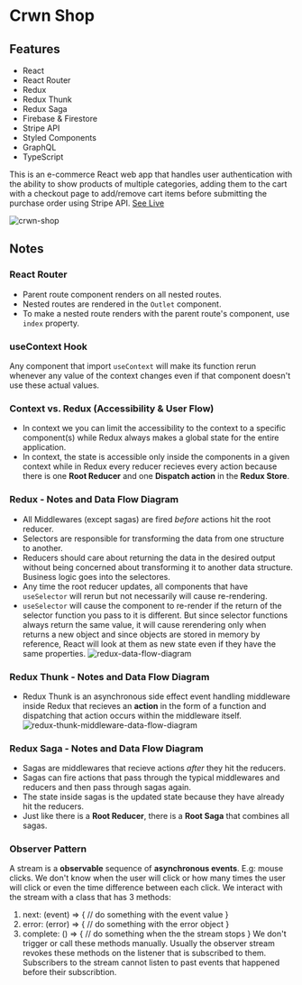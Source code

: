 # Crwn Shop
## Features
- React
- React Router
- Redux
- Redux Thunk
- Redux Saga
- Firebase & Firestore
- Stripe API
- Styled Components
- GraphQL
- TypeScript

This is an e-commerce React web app that handles user authentication with the ability to show products of multiple categories, adding them to the cart with a checkout page to add/remove cart items before submitting the purchase order using Stripe API.
[See Live](https://ecomclothing.netlify.app/)

![crwn-shop](https://i.ibb.co/3TGtdcj/crwnshop.png)

## Notes
### React Router
- Parent route component renders on all nested routes.
- Nested routes are rendered in the `Outlet` component.
- To make a nested route renders with the parent route's component, use `index` property.

### useContext Hook
Any component that import `useContext` will make its function rerun whenever any value of the context changes even if that component doesn't use these actual values.

### Context vs. Redux (Accessibility & User Flow)
- In context we you can limit the accessibility to the context to a specific component(s) while Redux always makes a global state for the entire application.
- In context, the state is accessible only inside the components in a given context while in Redux every reducer recieves every action because there is one **Root Reducer** and one **Dispatch action** in the **Redux Store**.

### Redux - Notes and Data Flow Diagram
- All Middlewares (except sagas) are fired _before_ actions hit the root reducer.
- Selectors are responsible for transforming the data from one structure to another.
- Reducers should care about returning the data in the desired output without being concerned about transforming it to another data structure. Business logic goes into the selectores.
- Any time the root reducer updates, all components that have `useSelector` will rerun but not necessarily will cause re-rendering.
- `useSelector` will cause the component to re-render if the return of the selector function you pass to it is different. But since selector functions always return the same value, it will cause rerendering only when returns a new object and since objects are stored in memory by reference, React will look at them as new state even if they have the same properties.
![redux-data-flow-diagram](https://i.ibb.co/gF2bPFq/Redux-min.png)

### Redux Thunk - Notes and Data Flow Diagram
- Redux Thunk is an asynchronous side effect event handling middleware inside Redux that recieves an **action** in the form of a function and dispatching that action occurs within the middleware itself.
![redux-thunk-middleware-data-flow-diagram](https://i.ibb.co/1Kk0kkY/Redux-thunk-min.png)

### Redux Saga - Notes and Data Flow Diagram
- Sagas are middlewares that recieve actions _after_ they hit the reducers.
- Sagas can fire actions that pass through the typical middlewares and reducers and then pass through sagas again.
- The state inside sagas is the updated state because they have already hit the reducers.
- Just like there is a **Root Reducer**, there is a **Root Saga** that combines all sagas.

### Observer Pattern
A stream is a **observable** sequence of **asynchronous events**. E.g: mouse clicks. We don't know when the user will click or how many times the user will click or even the time difference between each click.
We interact with the stream with a class that has 3 methods:
1. next: (event) => { // do something with the event value }
2. error: (error) => { // do something with the error object }
3. complete: () => { // do something when the the stream stops }
We don't trigger or call these methods manually. Usually the observer stream revokes these methods on the listener that is subscribed to them.
Subscribers to the stream cannot listen to past events that happened before their subscribtion.
